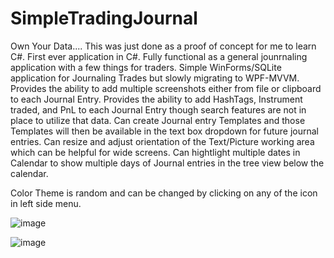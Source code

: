 # SimpleTradingJournal

Own Your Data....
This was just done as a proof of concept for me to learn C#.
First ever application in C#.  Fully functional as a general jounrnaling application with a few things for traders.
Simple WinForms/SQLite application for Journaling Trades but slowly migrating to WPF-MVVM.
Provides the ability to add multiple screenshots either from file or clipboard to each Journal Entry.
Provides the ability to add HashTags, Instrument traded, and PnL to each Journal Entry though search features are not in place to utilize that data.
Can create Journal entry Templates and those Templates will then be available in the text box dropdown for future journal entries.
Can resize and adjust orientation of the Text/Picture working area which can be helpful for wide screens.
Can hightlight multiple dates in Calendar to show multiple days of Journal entries in the tree view below the calendar.

Color Theme is random and can be changed by clicking on any of the icon in left side menu.


![image](https://github.com/TyronicTrader/SimpleTradingJournal/assets/82331418/94097284-3717-4fcc-a4f7-f308e7231df5)


![image](https://github.com/TyronicTrader/SimpleTradingJournal/assets/82331418/9c34c2b5-3422-47f7-9906-98398f05277d)

